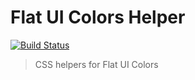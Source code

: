 # Flat UI Colors Helper
[![Build Status](https://travis-ci.org/maartenpaauw/flat-ui-colors-helper.svg?branch=master)](https://travis-ci.org/maartenpaauw/flat-ui-colors-helper)
> CSS helpers for Flat UI Colors
